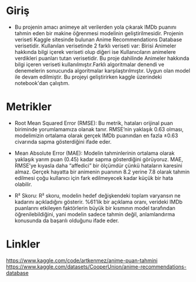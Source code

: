 # Giriş
- Bu projenin amacı animeye ait verilerden yola çıkarak IMDb puanını tahmin eden bir makine öğrenmesi modelinin geliştirilmesidir. Projenin veriseti Kaggle sitesinde bulunan Anime Recommendations Database verisetidir. Kullanılan verisetinde 2 farklı veriseti var: Birisi Animeler hakkında bilgi içerek veriseti olup diğeri ise Kullanıcıların animelere verdikleri puanları tutan verisetidir. Bu proje dahilinde Animeler hakkında bilgi içeren veriseti kullanılmıştır.Farklı algoritmalar denendi ve denemelerin sonucunda algoritmalar karşılaştırılmıştır. Uygun olan model ile devam edilmiştir. Bu projeyi geliştirirken kaggle üzerindeki notebook'dan çalıştım.

# Metrikler
- Root Mean Squared Error (RMSE): Bu metrik, hataları orijinal puan biriminde yorumlamamıza olanak tanır. RMSE’nin yaklaşık 0.63 olması, modelimizin ortalama olarak gerçek IMDb puanından en fazla ±0.63 civarında sapma gösterdiğini ifade eder.

- Mean Absolute Error (MAE): Modelin tahminlerinin ortalama olarak yaklaşık yarım puan (0.45) kadar sapma gösterdiğini görüyoruz. MAE, RMSE’ye kıyasla daha “affedici” bir ölçümdür çünkü hataların karesini almaz. Gerçek hayatta bir animenin puanının 8.2 yerine 7.8 olarak tahmin edilmesi çoğu kullanıcı için fark edilmeyecek kadar küçük bir hata olabilir. 

- R² Skoru: R² skoru, modelin hedef değişkendeki toplam varyansın ne kadarını açıkladığını gösterir. %61’lik bir açıklama oranı, verideki IMDb puanlarını etkileyen faktörlerin büyük bir kısmının model tarafından öğrenilebildiğini, yani modelin sadece tahmin değil, anlamlandırma konusunda da başarılı olduğunu ifade eder.

# Linkler
https://www.kaggle.com/code/artkenmez/anime-puan-tahmini
https://www.kaggle.com/datasets/CooperUnion/anime-recommendations-database
